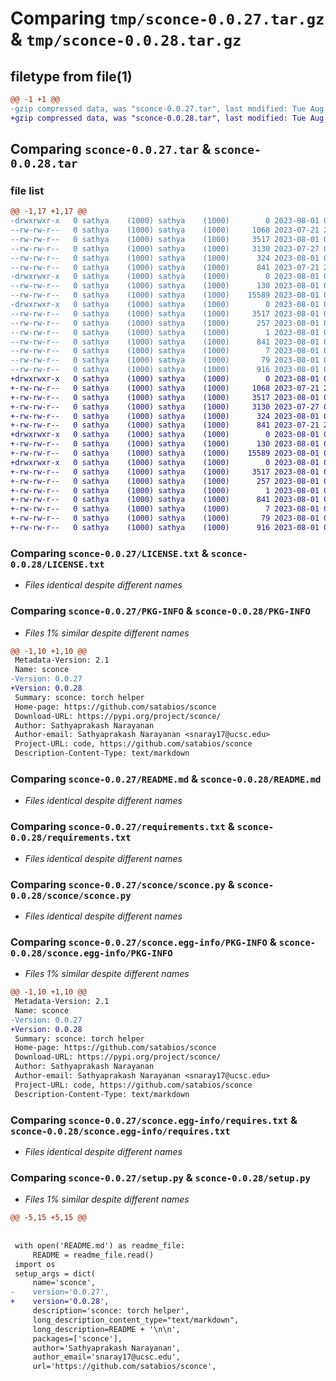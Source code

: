 # Comparing `tmp/sconce-0.0.27.tar.gz` & `tmp/sconce-0.0.28.tar.gz`

## filetype from file(1)

```diff
@@ -1 +1 @@
-gzip compressed data, was "sconce-0.0.27.tar", last modified: Tue Aug  1 08:00:57 2023, max compression
+gzip compressed data, was "sconce-0.0.28.tar", last modified: Tue Aug  1 08:04:33 2023, max compression
```

## Comparing `sconce-0.0.27.tar` & `sconce-0.0.28.tar`

### file list

```diff
@@ -1,17 +1,17 @@
-drwxrwxr-x   0 sathya    (1000) sathya    (1000)        0 2023-08-01 08:00:57.407253 sconce-0.0.27/
--rw-rw-r--   0 sathya    (1000) sathya    (1000)     1068 2023-07-21 20:40:44.000000 sconce-0.0.27/LICENSE.txt
--rw-rw-r--   0 sathya    (1000) sathya    (1000)     3517 2023-08-01 08:00:57.407253 sconce-0.0.27/PKG-INFO
--rw-rw-r--   0 sathya    (1000) sathya    (1000)     3130 2023-07-27 08:03:42.000000 sconce-0.0.27/README.md
--rw-rw-r--   0 sathya    (1000) sathya    (1000)      324 2023-08-01 08:00:33.000000 sconce-0.0.27/pyproject.toml
--rw-rw-r--   0 sathya    (1000) sathya    (1000)      841 2023-07-21 20:40:44.000000 sconce-0.0.27/requirements.txt
-drwxrwxr-x   0 sathya    (1000) sathya    (1000)        0 2023-08-01 08:00:57.407253 sconce-0.0.27/sconce/
--rw-rw-r--   0 sathya    (1000) sathya    (1000)      130 2023-08-01 07:59:42.000000 sconce-0.0.27/sconce/__init__.py
--rw-rw-r--   0 sathya    (1000) sathya    (1000)    15589 2023-08-01 07:37:34.000000 sconce-0.0.27/sconce/sconce.py
-drwxrwxr-x   0 sathya    (1000) sathya    (1000)        0 2023-08-01 08:00:57.407253 sconce-0.0.27/sconce.egg-info/
--rw-rw-r--   0 sathya    (1000) sathya    (1000)     3517 2023-08-01 08:00:57.000000 sconce-0.0.27/sconce.egg-info/PKG-INFO
--rw-rw-r--   0 sathya    (1000) sathya    (1000)      257 2023-08-01 08:00:57.000000 sconce-0.0.27/sconce.egg-info/SOURCES.txt
--rw-rw-r--   0 sathya    (1000) sathya    (1000)        1 2023-08-01 08:00:57.000000 sconce-0.0.27/sconce.egg-info/dependency_links.txt
--rw-rw-r--   0 sathya    (1000) sathya    (1000)      841 2023-08-01 08:00:57.000000 sconce-0.0.27/sconce.egg-info/requires.txt
--rw-rw-r--   0 sathya    (1000) sathya    (1000)        7 2023-08-01 08:00:57.000000 sconce-0.0.27/sconce.egg-info/top_level.txt
--rw-rw-r--   0 sathya    (1000) sathya    (1000)       79 2023-08-01 08:00:57.407253 sconce-0.0.27/setup.cfg
--rw-rw-r--   0 sathya    (1000) sathya    (1000)      916 2023-08-01 08:00:26.000000 sconce-0.0.27/setup.py
+drwxrwxr-x   0 sathya    (1000) sathya    (1000)        0 2023-08-01 08:04:33.874133 sconce-0.0.28/
+-rw-rw-r--   0 sathya    (1000) sathya    (1000)     1068 2023-07-21 20:40:44.000000 sconce-0.0.28/LICENSE.txt
+-rw-rw-r--   0 sathya    (1000) sathya    (1000)     3517 2023-08-01 08:04:33.874133 sconce-0.0.28/PKG-INFO
+-rw-rw-r--   0 sathya    (1000) sathya    (1000)     3130 2023-07-27 08:03:42.000000 sconce-0.0.28/README.md
+-rw-rw-r--   0 sathya    (1000) sathya    (1000)      324 2023-08-01 08:04:01.000000 sconce-0.0.28/pyproject.toml
+-rw-rw-r--   0 sathya    (1000) sathya    (1000)      841 2023-07-21 20:40:44.000000 sconce-0.0.28/requirements.txt
+drwxrwxr-x   0 sathya    (1000) sathya    (1000)        0 2023-08-01 08:04:33.874133 sconce-0.0.28/sconce/
+-rw-rw-r--   0 sathya    (1000) sathya    (1000)      130 2023-08-01 07:59:42.000000 sconce-0.0.28/sconce/__init__.py
+-rw-rw-r--   0 sathya    (1000) sathya    (1000)    15589 2023-08-01 08:03:10.000000 sconce-0.0.28/sconce/sconce.py
+drwxrwxr-x   0 sathya    (1000) sathya    (1000)        0 2023-08-01 08:04:33.874133 sconce-0.0.28/sconce.egg-info/
+-rw-rw-r--   0 sathya    (1000) sathya    (1000)     3517 2023-08-01 08:04:33.000000 sconce-0.0.28/sconce.egg-info/PKG-INFO
+-rw-rw-r--   0 sathya    (1000) sathya    (1000)      257 2023-08-01 08:04:33.000000 sconce-0.0.28/sconce.egg-info/SOURCES.txt
+-rw-rw-r--   0 sathya    (1000) sathya    (1000)        1 2023-08-01 08:04:33.000000 sconce-0.0.28/sconce.egg-info/dependency_links.txt
+-rw-rw-r--   0 sathya    (1000) sathya    (1000)      841 2023-08-01 08:04:33.000000 sconce-0.0.28/sconce.egg-info/requires.txt
+-rw-rw-r--   0 sathya    (1000) sathya    (1000)        7 2023-08-01 08:04:33.000000 sconce-0.0.28/sconce.egg-info/top_level.txt
+-rw-rw-r--   0 sathya    (1000) sathya    (1000)       79 2023-08-01 08:04:33.878133 sconce-0.0.28/setup.cfg
+-rw-rw-r--   0 sathya    (1000) sathya    (1000)      916 2023-08-01 08:02:56.000000 sconce-0.0.28/setup.py
```

### Comparing `sconce-0.0.27/LICENSE.txt` & `sconce-0.0.28/LICENSE.txt`

 * *Files identical despite different names*

### Comparing `sconce-0.0.27/PKG-INFO` & `sconce-0.0.28/PKG-INFO`

 * *Files 1% similar despite different names*

```diff
@@ -1,10 +1,10 @@
 Metadata-Version: 2.1
 Name: sconce
-Version: 0.0.27
+Version: 0.0.28
 Summary: sconce: torch helper
 Home-page: https://github.com/satabios/sconce
 Download-URL: https://pypi.org/project/sconce/
 Author: Sathyaprakash Narayanan
 Author-email: Sathyaprakash Narayanan <snaray17@ucsc.edu>
 Project-URL: code, https://github.com/satabios/sconce
 Description-Content-Type: text/markdown
```

### Comparing `sconce-0.0.27/README.md` & `sconce-0.0.28/README.md`

 * *Files identical despite different names*

### Comparing `sconce-0.0.27/requirements.txt` & `sconce-0.0.28/requirements.txt`

 * *Files identical despite different names*

### Comparing `sconce-0.0.27/sconce/sconce.py` & `sconce-0.0.28/sconce/sconce.py`

 * *Files identical despite different names*

### Comparing `sconce-0.0.27/sconce.egg-info/PKG-INFO` & `sconce-0.0.28/sconce.egg-info/PKG-INFO`

 * *Files 1% similar despite different names*

```diff
@@ -1,10 +1,10 @@
 Metadata-Version: 2.1
 Name: sconce
-Version: 0.0.27
+Version: 0.0.28
 Summary: sconce: torch helper
 Home-page: https://github.com/satabios/sconce
 Download-URL: https://pypi.org/project/sconce/
 Author: Sathyaprakash Narayanan
 Author-email: Sathyaprakash Narayanan <snaray17@ucsc.edu>
 Project-URL: code, https://github.com/satabios/sconce
 Description-Content-Type: text/markdown
```

### Comparing `sconce-0.0.27/sconce.egg-info/requires.txt` & `sconce-0.0.28/sconce.egg-info/requires.txt`

 * *Files identical despite different names*

### Comparing `sconce-0.0.27/setup.py` & `sconce-0.0.28/setup.py`

 * *Files 1% similar despite different names*

```diff
@@ -5,15 +5,15 @@
 
 
 with open('README.md') as readme_file:
     README = readme_file.read()
 import os
 setup_args = dict(
     name='sconce',
-    version='0.0.27',
+    version='0.0.28',
     description='sconce: torch helper',
     long_description_content_type="text/markdown",
     long_description=README + '\n\n',
     packages=['sconce'],
     author='Sathyaprakash Narayanan',
     author_email='snaray17@ucsc.edu',
     url='https://github.com/satabios/sconce',
```

